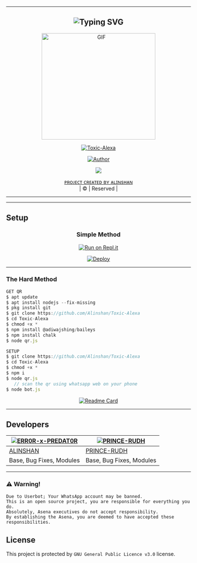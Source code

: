 ----------
<div align="center">
  
## ![Typing SVG](https://readme-typing-svg.herokuapp.com?font=Rockstar-ExtraBold&color=F33A6A&lines=WELCOME+TO+TOXIC+ALEXA+WA+BOT+REPO.;CREATED+BY+ALINSHAN)

</div>


<div align="center">
  <p align="center">
<img src="https://imgur.com/zHUxWJg.jpg" alt="GIF" width="310" height="290"/>
</p>
<a href="#"><img title="Toxic-Alexa" src="https://img.shields.io/badge/-Toxic%20Alexa-green?colorA=%23ff0000&colorB=%23017e40&style=for-the-badge"></a>
</p>
  <p align="center">
<a href="https://github.com/Alinshan"><img title="Author" src="https://img.shields.io/badge/AUTHOR-ALINSHAN-grey%2Fblue?color=blue&style=for-the-badge&logo=whatsapp">
</p>
  <p align="center"> 
  <a href="https://wa.me/919383491460"><img src="https://img.shields.io/badge/WhatsApp-25D366?style=for-the-badge&logo=whatsapp&logoColor=white" />
</p>
</div>
<p align="center">
ᴘʀᴏᴊᴇᴄᴛ ᴄʀᴇᴀᴛᴇᴅ ʙʏ <a href="https://github.com/Alinshan">ᴀʟɪɴsʜᴀɴ</a>
    <br>
       | © |
        Reserved |
    <br> 
</p>


----------


----------
  
## Setup
<div align="center">

  ### Simple Method
  
[![Run on Repl.it](https://repl.it/badge/github/quiec/whatsAlfa)](https://replit.com/@ALINSHAN/connection)

[![Deploy](https://www.herokucdn.com/deploy/button.svg)](https://heroku.com/deploy?template=https://github.com/Alinshan/Toxic-Alexa)
     </div>
 
----
 
 
 
  
### The Hard Method
```js
GET QR
$ apt update
$ apt install nodejs --fix-missing
$ pkg install git
$ git clone https://github.com/Alinshan/Toxic-Alexa
$ cd Toxic-Alexa
$ chmod +x *
$ npm install @adiwajshing/baileys
$ npm install chalk
$ node qr.js
```
      
```js
SETUP
$ git clone https://github.com/Alinshan/Toxic-Alexa
$ cd Toxic-Alexa
$ chmod +x *
$ npm i
$ node qr.js
   // scan the qr using whatsapp web on your phone
$ node bot.js
```
<div align="center">

[![Readme Card](https://github-readme-stats.vercel.app/api/pin/?username=Alinshan&repo=Toxic-Alexa&theme=nightowl)](https://github.com/Alinshan/Toxic-Alexa)
  </div>
  
----------
## Developers
  <div align="center">
    
  [![ERR0R-x-PREDAT0R](https://github.com/Alinshan.png?size=275)](https://github.com/Alinshan) |  [![PRINCE-RUDH](https://github.com/prince-rudh.png?size=275)](https://github.com/prince-rudh) |
----|----|
[ALINSHAN](https://github.com/Alinshan)  |  [PRINCE-RUDH](https://github.com/prince-rudh)  |
Base, Bug Fixes, Modules  |Base, Bug Fixes, Modules  |
  </div>
    
----------


   
### ⚠️ Warning! 
```
Due to Userbot; Your WhatsApp account may be banned.
This is an open source project, you are responsible for everything you do. 
Absolutely, Asena executives do not accept responsibility.
By establishing the Asena, you are deemed to have accepted these responsibilities.
```


## License
This project is protected by `GNU General Public Licence v3.0` license.


